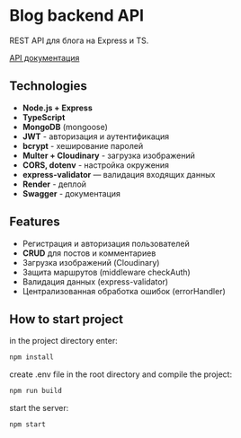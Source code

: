 # Blog backend API

REST API для блога на Express и TS.

[API документация](https://blog-backend-vrgr.onrender.com/api-docs/)

## Technologies

- **Node.js + Express**
- **TypeScript**
- **MongoDB** (mongoose)
- **JWT** - авторизация и аутентификация
- **bcrypt** - хеширование паролей
- **Multer + Cloudinary** - загрузка изображений
- **CORS, dotenv** - настройка окружения
- **express-validator** — валидация входящих данных
- **Render** - деплой
- **Swagger** - документация

## Features

- Регистрация и авторизация пользователей
- **CRUD** для постов и комментариев
- Загрузка изображений (Cloudinary)
- Защита маршрутов (middleware checkAuth)
- Валидация данных (express-validator)
- Централизованная обработка ошибок (errorHandler)

## How to start project

in the project directory enter:

```bash
npm install
```

create .env file in the root directory and compile the project:

```bash
npm run build
```

start the server:

```bash
npm start
```
